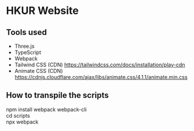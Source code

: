 # HKUR Website
## Tools used
- Three.js
- TypeScript
- Webpack
- Tailwind CSS (CDN) https://tailwindcss.com/docs/installation/play-cdn
- Animate CSS (CDN) https://cdnjs.cloudflare.com/ajax/libs/animate.css/4.1.1/animate.min.css

## How to transpile the scripts
npm install webpack webpack-cli<br>
cd scripts<br>
npx webpack
